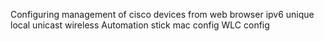 Configuring management of cisco devices from web browser
ipv6 unique local unicast
wireless
Automation
stick mac config
WLC config